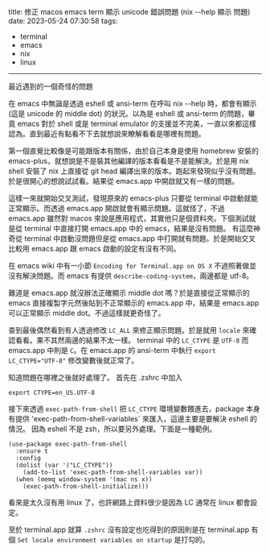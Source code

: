 title: 修正 macos emacs term 顯示 unicode 錯誤問題 (nix --help 顯示 <C2><B7> 問題)
date: 2023-05-24 07:30:58
tags:
- terminal
- emacs
- nix
- linux
---

最近遇到的一個奇怪的問題

在 emacs 中無論是透過 eshell 或 ansi-term 在呼叫 nix --help 時，都會有顯示 <C2><B7> (這是 unicode 的 middle dot) 的狀況。以為是 eshell 或 ansi-term 的問題，畢竟 emacs 對於 shell 或是 terminal emulator 的支援並不完美，一直以來都這樣認為。直到最近有點看不下去就想說來瞭解看看是哪裡有問題。

第一個直覺比較像是可能跟版本有關係，由於自己本身是使用 homebrew 安裝的 emacs-plus，就想說是不是裝其他編譯的版本看看是不是能解決。於是用 nix shell 安裝了 nix 上直接從 git head 編譯出來的版本。跑起來發現似乎沒有問題。於是很開心的想說試試看。結果從 emacs.app 中開啟就又有一樣的問題。

這樣一來就開始交叉測試，發現原來的 emacs-plus 只要從 terminal 中啟動就能正常顯示。而透過 emacs.app 開啟就會有顯示問題。這就怪了，不過 emacs.app 雖然對 macos 來說是應用程式，其實他只是個資料夾。下個測試就是從 terminal 中直接打開 emacs.app 中的 emacs，結果是沒有問題。 有這麼神奇從 terminal 中啟動沒問題但是從 emacs.app 中打開就有問題。於是開始交叉比較用 emacs.app 跟 emacs 啟動的設定有沒有不同。

在 emacs wiki 中有一小節 `Encoding for Terminal.app on OS X` 不過照著做並沒有解決問題。而 emacs 有提供 `describe-coding-system`，兩邊都是 utf-8。

難道是 emacs.app 就沒辦法正確顯示 middle dot 嗎？於是直接從正常顯示的 emacs 直接複製字元然後貼到不正常顯示的 emacs.app 中，結果是 emacs.app 可以正常顯示 middle dot。不過這樣就更奇怪了。

查到最後偶然看到有人透過修改 `LC_ALL` 來修正顯示問題。於是就用 `locale` 來確認看看。果不其然兩邊的結果不太一樣。 terminal 中的 `LC_CTYPE` 是 `UTF-8` 而 emacs.app 中則是 `C`。在 emacs.app 的 ansi-term 中執行 `export LC_CTYPE="UTF-8"` 修改變數後就正常了。

知道問題在哪裡之後就好處理了。
首先在 .zshrc 中加入
```
export CTYPE=en_US.UTF-8
```

接下來透過 `exec-path-from-shell` 把 `LC_CTYPE` 環境變數餵進去，package 本身有提供 'exec-path-from-shell-variables` 來匯入，這邊主要是要解決 eshell 的情況。 因為 eshell 不是 zsh，所以要另外處理。下面是一種範例。
```
(use-package exec-path-from-shell
  :ensure t
  :config
  (dolist (var '("LC_CTYPE"))
    (add-to-list 'exec-path-from-shell-variables var))
  (when (memq window-system '(mac ns x))
    (exec-path-from-shell-initialize)))
```

看來是太久沒有用 linux 了，也許網路上資料很少是因為 LC 通常在 linux 都會設定。

至於 terminal.app 就算 `.zshrc` 沒有設定也吃得到的原因則是在 terminal.app 有個 `Set locale environment variables on startup` 是打勾的。
